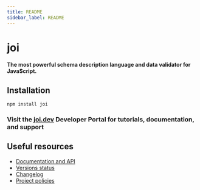 ```yaml
---
title: README
sidebar_label: README
---
```

# joi

#### The most powerful schema description language and data validator for JavaScript.

## Installation
`npm install joi`

### Visit the [joi.dev](https://joi.dev) Developer Portal for tutorials, documentation, and support

## Useful resources

- [Documentation and API](https://joi.dev/api/)
- [Versions status](https://joi.dev/resources/status/#joi)
- [Changelog](https://joi.dev/resources/changelog/)
- [Project policies](https://joi.dev/policies/)

